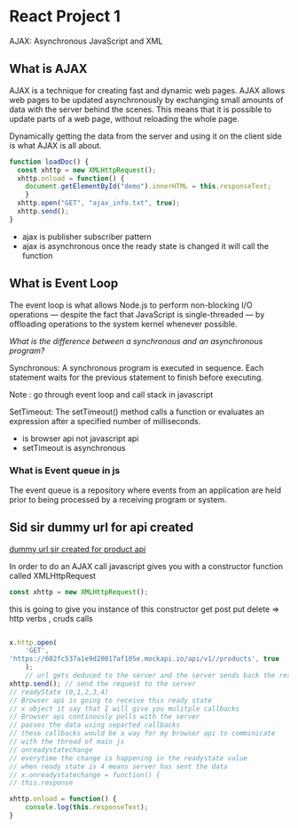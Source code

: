 # React Project 1

AJAX: Asynchronous JavaScript and XML

## What is AJAX

AJAX is a technique for creating fast and dynamic web pages. AJAX allows web pages to be updated asynchronously by exchanging small amounts of data with the server behind the scenes. This means that it is possible to update parts of a web page, without reloading the whole page.

Dynamically getting the data from the server and using it on the client side is what AJAX is all about.

```javascript
function loadDoc() {
  const xhttp = new XMLHttpRequest();
  xhttp.onload = function() {
    document.getElementById("demo").innerHTML = this.responseText;
    }
  xhttp.open("GET", "ajax_info.txt", true);
  xhttp.send();
}
```

- ajax is publisher subscriber pattern
- ajax is asynchronous once the ready state is changed it will call the function

## What is Event Loop

The event loop is what allows Node.js to perform non-blocking I/O operations — despite the fact that JavaScript is single-threaded — by offloading operations to the system kernel whenever possible.

*What is the difference between a synchronous and an asynchronous program?*

Synchronous: A synchronous program is executed in sequence. Each statement waits for the previous statement to finish before executing.

Note : go through event loop and call stack in javascript

SetTimeout: The setTimeout() method calls a function or evaluates an expression after a specified number of milliseconds.

- is browser api not javascript api
- setTimeout is asynchronous

### What is  Event queue in js

The event queue is a repository where events from an application are held prior to being processed by a receiving program or system.

## Sid sir dummy url for api created

 [dummy url sir created for product api](https://602fc537a1e9d20017af105e.mockapi.io/api/v1//products)

In order to do an AJAX call
javascript gives you with a constructor function called XMLHttpRequest

```javascript
const xhttp = new XMLHttpRequest();
```

this is going to give you instance of this constructor
get post put delete => http verbs , cruds calls

```javascript

x.http.open(
    'GET',
'https://602fc537a1e9d20017af105e.mockapi.io/api/v1//products', true
    ); 
    // url gets deduced to the server and the server sends back the response
xhttp.send(); // send the request to the server
// readyState (0,1,2,3,4)
// Browser api is going to receive this ready state
// x object it say that I will give you mulitple callbacks
// Browser api continously polls with the server
// passes the data using separted callbacks
// these callbacks would be a way for my browser api to comminicate 
// with the thread of main js 
// onreadystatechange
// everytime the change is happening in the readystate value
// when ready state is 4 means server has sent the data
// x.onreadystatechange = function() {
// this.response

xhttp.onload = function() {
    console.log(this.responseText);
}
```
